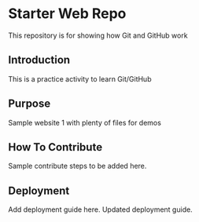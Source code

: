 # Starter Web Repo

This repository is for showing how Git and GitHub work

## Introduction

This is a practice activity to learn Git/GitHub

## Purpose

Sample website 1 with plenty of files for demos

## How To Contribute

Sample contribute steps to be added here.

## Deployment

Add deployment guide here. Updated deployment guide.


